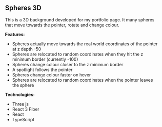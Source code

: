 ## **Spheres 3D**

This is a 3D background developed for my portfolio page. It many spheres that move towards the pointer, rotate and change colour.

**Features:**

- Spheres actually move towards the real world coordinates of the pointer at z depth -50
- Spheres are relocated to random coordinates when they hit the z minimum border (currently -100)
- Spheres change colour closer to the z minimum border
- A spotlight follows the pointer
- Spheres change colour faster on hover
- Spheres are relocated to random coordinates when the pointer leaves the sphere

**Technologies:**

- Three js
- React 3 Fiber
- React
- TypeScript

